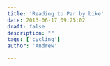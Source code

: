 ```yaml
---
title: 'Reading to Par by bike'
date: 2013-06-17 09:25:02
draft: false
description: ""
tags: ['cycling']
author: 'Andrew'

---
```



